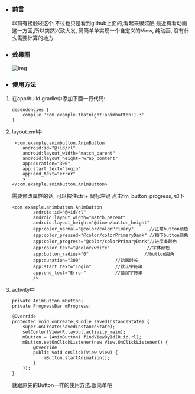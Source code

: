 - ### 前言

    以前有接触过这个,不过也只是看到github上面的,看起来很炫酷,最近有看动画这一方面,所以突然兴致大发, 简简单单实现一个自定义的View, 纯动画, 没有什么需要计算的地方.

- ### 效果图

    ![img](https://github.com/thatnight/AnimButton/raw/master/Animation.gif)

- ### 使用方法

1. 在app/build.gradle中添加下面一行代码: 
    ```
    dependencies {
        compile 'com.example.thatnight:animbutton:1.3'
    }
    ```

2. layout.xml中

    ```
     <com.example.animbutton.AnimButton
        android:id="@+id/rl"
        android:layout_width="match_parent"
        android:layout_height="wrap_content"
        app:duration="300"
        app:start_text="login"
        app:end_text="error"
        >
    </com.example.animbutton.AnimButton>
    ```
    需要修改属性的话, 可以按住ctrl+ 鼠标左键 点击fm_button_progress, 如下
    ```
    <com.example.animbutton.AnimButton
            android:id="@+id/rl"
            android:layout_width="match_parent"
            android:layout_height="@dimen/button_height"
            app:color_normal="@color/colorPrimary"		//正常button颜色
            app:color_pressed="@color/colorPrimaryDark"	//按下button颜色
            app:color_progress="@color/colorPrimaryDark"//进度条颜色
            app:color_text="@color/white"			   //字体颜色			
            app:button_radius="0"					  //button圆角
            app:duration="300"             //动画时长
            app:start_text="Login"         //默认字符串
            app:end_text="Error"           //错误字符串
            />
    ```

3.  activity中

    ```
    private AnimButton mButton;
    private ProgressBar mProgress;

    @Override
    protected void onCreate(Bundle savedInstanceState) {
        super.onCreate(savedInstanceState);
        setContentView(R.layout.activity_main);
        mButton = (AnimButton) findViewById(R.id.rl);
        mButton.setOnClickListener(new View.OnClickListener() {
            @Override
            public void onClick(View view) {
                mButton.startAnimation();
            }
        });
    }
    ```

    就跟原先的Button一样的使用方法.很简单吧


